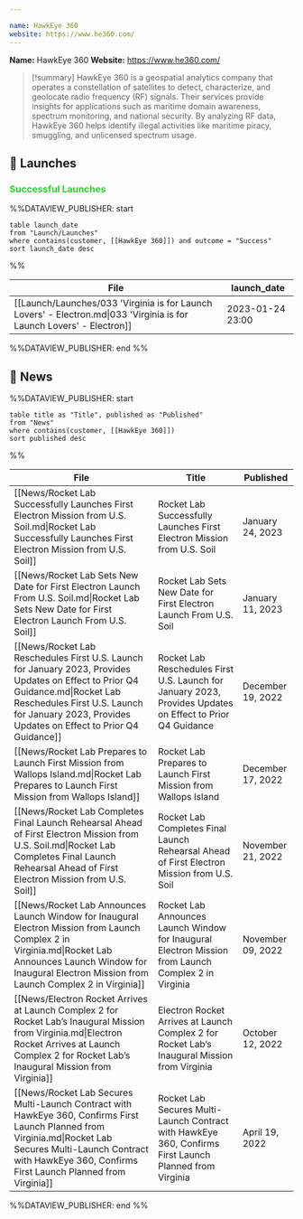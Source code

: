 ```yaml
---

name: HawkEye 360
website: https://www.he360.com/
---
```


**Name:** HawkEye 360
**Website:** https://www.he360.com/

>[!summary]
HawkEye 360 is a geospatial analytics company that operates a constellation of satellites to detect, characterize, and geolocate radio frequency (RF) signals. Their services provide insights for applications such as maritime domain awareness, spectrum monitoring, and national security. By analyzing RF data, HawkEye 360 helps identify illegal activities like maritime piracy, smuggling, and unlicensed spectrum usage.

## 🚀 Launches

### <span style="color:limegreen">Successful Launches</span>

%%DATAVIEW_PUBLISHER: start
```
table launch_date
from "Launch/Launches"
where contains(customer, [[HawkEye 360]]) and outcome = "Success"
sort launch_date desc
```
%%

| File                                                                                                                  | launch_date      |
| --------------------------------------------------------------------------------------------------------------------- | ---------------- |
| [[Launch/Launches/033 'Virginia is for Launch Lovers' - Electron.md\|033 'Virginia is for Launch Lovers' - Electron]] | 2023-01-24 23:00 |

%%DATAVIEW_PUBLISHER: end %%

## 📰 News
%%DATAVIEW_PUBLISHER: start
```
table title as "Title", published as "Published"
from "News"
where contains(customer, [[HawkEye 360]])
sort published desc
```
%%

| File                                                                                                                                                                                                                               | Title                                                                                                       | Published         |
| ---------------------------------------------------------------------------------------------------------------------------------------------------------------------------------------------------------------------------------- | ----------------------------------------------------------------------------------------------------------- | ----------------- |
| [[News/Rocket Lab Successfully Launches First Electron Mission from U.S. Soil.md\|Rocket Lab Successfully Launches First Electron Mission from U.S. Soil]]                                                                         | Rocket Lab Successfully Launches First Electron Mission from U.S. Soil                                      | January 24, 2023  |
| [[News/Rocket Lab Sets New Date for First Electron Launch From U.S. Soil.md\|Rocket Lab Sets New Date for First Electron Launch From U.S. Soil]]                                                                                   | Rocket Lab Sets New Date for First Electron Launch From U.S. Soil                                           | January 11, 2023  |
| [[News/Rocket Lab Reschedules First U.S. Launch for January 2023, Provides Updates on Effect to Prior Q4 Guidance.md\|Rocket Lab Reschedules First U.S. Launch for January 2023, Provides Updates on Effect to Prior Q4 Guidance]] | Rocket Lab Reschedules First U.S. Launch for January 2023, Provides Updates on Effect to Prior Q4 Guidance  | December 19, 2022 |
| [[News/Rocket Lab Prepares to Launch First Mission from Wallops Island.md\|Rocket Lab Prepares to Launch First Mission from Wallops Island]]                                                                                       | Rocket Lab Prepares to Launch First Mission from Wallops Island                                             | December 17, 2022 |
| [[News/Rocket Lab Completes Final Launch Rehearsal Ahead of First Electron Mission from U.S. Soil.md\|Rocket Lab Completes Final Launch Rehearsal Ahead of First Electron Mission from U.S. Soil]]                                 | Rocket Lab Completes Final Launch Rehearsal Ahead of First Electron Mission from U.S. Soil                  | November 21, 2022 |
| [[News/Rocket Lab Announces Launch Window for Inaugural Electron Mission from Launch Complex 2 in Virginia.md\|Rocket Lab Announces Launch Window for Inaugural Electron Mission from Launch Complex 2 in Virginia]]               | Rocket Lab Announces Launch Window for Inaugural Electron Mission from Launch Complex 2 in Virginia         | November 09, 2022 |
| [[News/Electron Rocket Arrives at Launch Complex 2 for Rocket Lab’s Inaugural Mission from Virginia.md\|Electron Rocket Arrives at Launch Complex 2 for Rocket Lab’s Inaugural Mission from Virginia]]                             | Electron Rocket Arrives at Launch Complex 2 for Rocket Lab’s Inaugural Mission from Virginia                | October 12, 2022  |
| [[News/Rocket Lab Secures Multi-Launch Contract with HawkEye 360, Confirms First Launch Planned from Virginia.md\|Rocket Lab Secures Multi-Launch Contract with HawkEye 360, Confirms First Launch Planned from Virginia]]         | Rocket Lab Secures Multi-Launch Contract with HawkEye 360, Confirms First Launch Planned from Virginia      | April 19, 2022    |

%%DATAVIEW_PUBLISHER: end %%